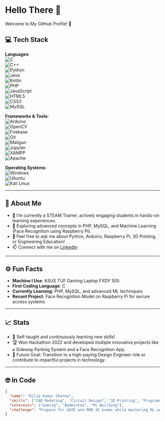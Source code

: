 # Hello There 👋  
Welcome to My GitHub Profile! 🌟  

## 💻 Tech Stack  

**Languages**:  
![C](https://img.shields.io/badge/C-A8B9CC?style=for-the-badge&logo=c&logoColor=white)  
![C++](https://img.shields.io/badge/C++-00599C?style=for-the-badge&logo=cplusplus&logoColor=white)  
![Python](https://img.shields.io/badge/Python-3776AB?style=for-the-badge&logo=python&logoColor=white)  
![Java](https://img.shields.io/badge/Java-007396?style=for-the-badge&logo=java&logoColor=white)  
![Kotlin](https://img.shields.io/badge/Kotlin-0095D5?style=for-the-badge&logo=kotlin&logoColor=white)  
![PHP](https://img.shields.io/badge/PHP-777BB4?style=for-the-badge&logo=php&logoColor=white)  
![JavaScript](https://img.shields.io/badge/JavaScript-F7DF1E?style=for-the-badge&logo=javascript&logoColor=black)  
![HTML5](https://img.shields.io/badge/HTML5-E34F26?style=for-the-badge&logo=html5&logoColor=white)  
![CSS3](https://img.shields.io/badge/CSS3-1572B6?style=for-the-badge&logo=css3&logoColor=white)  
![MySQL](https://img.shields.io/badge/MySQL-4479A1?style=for-the-badge&logo=mysql&logoColor=white)  

**Frameworks & Tools**:  
![Arduino](https://img.shields.io/badge/Arduino-00979D?style=for-the-badge&logo=arduino&logoColor=white)  
![OpenCV](https://img.shields.io/badge/OpenCV-5C3EE8?style=for-the-badge&logo=opencv&logoColor=white)  
![Firebase](https://img.shields.io/badge/Firebase-FFCA28?style=for-the-badge&logo=firebase&logoColor=black)  
![Git](https://img.shields.io/badge/Git-F05032?style=for-the-badge&logo=git&logoColor=white)  
![Mailgun](https://img.shields.io/badge/Mailgun-D14836?style=for-the-badge&logo=gmail&logoColor=white)  
![Jupyter](https://img.shields.io/badge/Jupyter-F37626?style=for-the-badge&logo=jupyter&logoColor=white)  
![XAMPP](https://img.shields.io/badge/XAMPP-FB7A24?style=for-the-badge&logo=xampp&logoColor=white)  
![Apache](https://img.shields.io/badge/Apache-D22128?style=for-the-badge&logo=apache&logoColor=white)  

**Operating Systems**:  
![Windows](https://img.shields.io/badge/Windows-0078D6?style=for-the-badge&logo=windows&logoColor=white)  
![Ubuntu](https://img.shields.io/badge/Ubuntu-E95420?style=for-the-badge&logo=ubuntu&logoColor=white)  
![Kali Linux](https://img.shields.io/badge/Kali_Linux-557C94?style=for-the-badge&logo=kalilinux&logoColor=white)  

---

## 🔎 About Me  
- 🔭 I’m currently a STEAM Trainer, actively engaging students in hands-on learning experiences.  
- 🌱 Exploring advanced concepts in PHP, MySQL, and Machine Learning (Face Recognition using Raspberry Pi).  
- 💬 Feel free to ask me about Python, Arduino, Raspberry Pi, 3D Printing, or Engineering Education!  
- 📫 Connect with me on [LinkedIn](https://www.linkedin.com/in/dilip-kumar-sharma-0073511a1/)  

---

## ⚙ Fun Facts  
- **Machine I Use**: ASUS TUF Gaming Laptop FXDY 505  
- **First Coding Language**: C  
- **Currently Learning**: PHP, MySQL, and advanced ML techniques  
- **Recent Project**: Face Recognition Model on Raspberry Pi for secure access systems  

---

## 📈 Stats  
- 💪 Self-taught and continuously learning new skills!  
- 🏆 Won Hackathon 2022 and developed multiple innovative projects like a Sideway Parking System and a Face Recognition App.  
- 🚀 Future Goal: Transition to a high-paying Design Engineer role or contribute to impactful projects in technology.  

---

## 🤓 In Code  
```json
{
  "name": "Dilip Kumar Sharma",
  "skills": ["CAD Modeling", "Circuit Design", "3D Printing", "Programming", "Machine Learning"],
  "interests": ["Gaming", "Badminton", "PC Building"],
  "challenge": "Prepare for GATE and RRB JE exams while mastering ML and web development."
}
